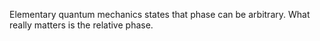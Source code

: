 Elementary quantum mechanics states that phase can be arbitrary. What really matters is the relative phase. 